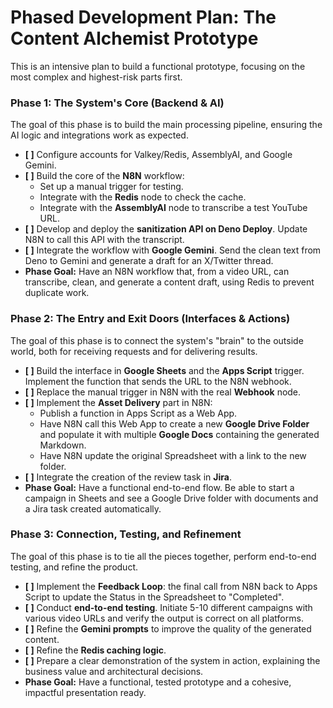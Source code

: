 # **Phased Development Plan: The Content Alchemist Prototype**

This is an intensive plan to build a functional prototype, focusing on the most complex and highest-risk parts first.

### **Phase 1: The System's Core (Backend & AI)**

The goal of this phase is to build the main processing pipeline, ensuring the AI logic and integrations work as expected.

* **\[ \]** Configure accounts for Valkey/Redis, AssemblyAI, and Google Gemini.  
* **\[ \]** Build the core of the **N8N** workflow:  
  * Set up a manual trigger for testing.  
  * Integrate with the **Redis** node to check the cache.  
  * Integrate with the **AssemblyAI** node to transcribe a test YouTube URL.  
* **\[ \]** Develop and deploy the **sanitization API on Deno Deploy**. Update N8N to call this API with the transcript.  
* **\[ \]** Integrate the workflow with **Google Gemini**. Send the clean text from Deno to Gemini and generate a draft for an X/Twitter thread.  
* **Phase Goal:** Have an N8N workflow that, from a video URL, can transcribe, clean, and generate a content draft, using Redis to prevent duplicate work.

### **Phase 2: The Entry and Exit Doors (Interfaces & Actions)**

The goal of this phase is to connect the system's "brain" to the outside world, both for receiving requests and for delivering results.

* **\[ \]** Build the interface in **Google Sheets** and the **Apps Script** trigger. Implement the function that sends the URL to the N8N webhook.  
* **\[ \]** Replace the manual trigger in N8N with the real **Webhook** node.  
* **\[ \]** Implement the **Asset Delivery** part in N8N:  
  * Publish a function in Apps Script as a Web App.  
  * Have N8N call this Web App to create a new **Google Drive Folder** and populate it with multiple **Google Docs** containing the generated Markdown.  
  * Have N8N update the original Spreadsheet with a link to the new folder.  
* **\[ \]** Integrate the creation of the review task in **Jira**.  
* **Phase Goal:** Have a functional end-to-end flow. Be able to start a campaign in Sheets and see a Google Drive folder with documents and a Jira task created automatically.

### **Phase 3: Connection, Testing, and Refinement**

The goal of this phase is to tie all the pieces together, perform end-to-end testing, and refine the product.

* **\[ \]** Implement the **Feedback Loop**: the final call from N8N back to Apps Script to update the Status in the Spreadsheet to "Completed".  
* **\[ \]** Conduct **end-to-end testing**. Initiate 5-10 different campaigns with various video URLs and verify the output is correct on all platforms.  
* **\[ \]** Refine the **Gemini prompts** to improve the quality of the generated content.  
* **\[ \]** Refine the **Redis caching logic**.  
* **\[ \]** Prepare a clear demonstration of the system in action, explaining the business value and architectural decisions.  
* **Phase Goal:** Have a functional, tested prototype and a cohesive, impactful presentation ready.